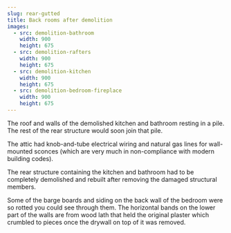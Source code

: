 ```yaml
---
slug: rear-gutted
title: Back rooms after demolition
images:
  - src: demolition-bathroom
    width: 900
    height: 675
  - src: demolition-rafters
    width: 900
    height: 675
  - src: demolition-kitchen
    width: 900
    height: 675
  - src: demolition-bedroom-fireplace
    width: 900
    height: 675
---
```

The roof and walls of the demolished kitchen and bathroom resting in a pile. The rest of the rear structure would soon join that pile.

The attic had knob-and-tube electrical wiring and natural gas lines for wall-mounted sconces (which are very much in non-compliance with modern building codes).

The rear structure containing the kitchen and bathroom had to be completely demolished and rebuilt after removing the damaged structural members.

Some of the barge boards and siding on the back wall of the bedroom were so rotted you could see through them. The horizontal bands on the lower part of the walls are from wood lath that held the original plaster which crumbled to pieces once the drywall on top of it was removed.


